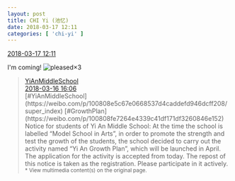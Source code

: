 ```yaml
---
layout: post
title: CHI Yi (池忆)
date: 2018-03-17 12:11
categories: [ 'chi-yi' ]
---
```


<div class="weibo-info">
  <a href="https://weibo.com/6117581836/G7M6lsgoG">2018-03-17 12:11</a>
</div>

I'm coming! ![pleased](https://img.t.sinajs.cn/t4/appstyle/expression/ext/normal/0b/tootha_org.gif)×3

<!-- more -->

> <div class="weibo-post-name">
>   <a href="https://weibo.com/yianschool">YiAnMiddleSchool</a>
> </div>
> <div class="weibo-info">
>   <a href="https://weibo.com/6074218720/G7EdaaKf1">2018-03-16 16:06</a>
> </div>
> [#YiAnMiddleSchool](https://weibo.com/p/100808e5c67e0668537d4caddefd946dcff208/super_index) [#GrowthPlan](https://weibo.com/p/100808fe7264e4339c41df171df3260846e152)  
> Notice for students of Yi An Middle School:  
> At the time the school is labelled “Model School in Arts”, in order to promote the strength and test the growth of the students, the school decided to carry out the activity named “Yi An Growth Plan”, which will be launched in April. The application for the activity is accepted from today. The repost of this notice is taken as the registration. Please participate in it actively.  
> <small>* View multimedia content(s) on the original page.</small>
